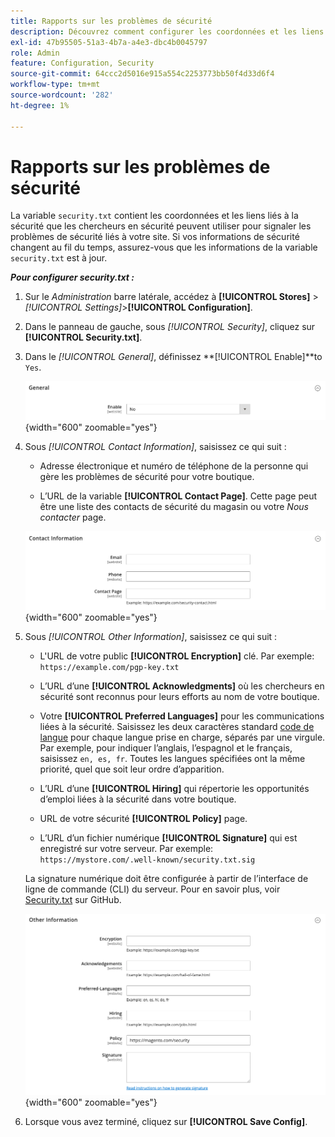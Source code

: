 ```yaml
---
title: Rapports sur les problèmes de sécurité
description: Découvrez comment configurer les coordonnées et les liens liés à la sécurité qui peuvent être utilisés par les chercheurs en sécurité pour signaler les problèmes de sécurité sur votre site.
exl-id: 47b95505-51a3-4b7a-a4e3-dbc4b0045797
role: Admin
feature: Configuration, Security
source-git-commit: 64ccc2d5016e915a554c2253773bb50f4d33d6f4
workflow-type: tm+mt
source-wordcount: '282'
ht-degree: 1%

---
```


# Rapports sur les problèmes de sécurité

La variable `security.txt` contient les coordonnées et les liens liés à la sécurité que les chercheurs en sécurité peuvent utiliser pour signaler les problèmes de sécurité liés à votre site. Si vos informations de sécurité changent au fil du temps, assurez-vous que les informations de la variable `security.txt` est à jour.

**_Pour configurer security.txt :_**

1. Sur le _Administration_ barre latérale, accédez à **[!UICONTROL Stores]** > _[!UICONTROL Settings]_>**[!UICONTROL Configuration]**.

1. Dans le panneau de gauche, sous _[!UICONTROL Security]_, cliquez sur **[!UICONTROL Security.txt]**.

1. Dans le _[!UICONTROL General]_, définissez **[!UICONTROL Enable]**to `Yes`.

   ![Configuration générale de la sécurité](../configuration-reference/security/assets/txt-general.png){width="600" zoomable="yes"}

1. Sous _[!UICONTROL Contact Information]_, saisissez ce qui suit :

   - Adresse électronique et numéro de téléphone de la personne qui gère les problèmes de sécurité pour votre boutique.

   - L’URL de la variable **[!UICONTROL Contact Page]**. Cette page peut être une liste des contacts de sécurité du magasin ou votre _Nous contacter_ page.

   ![Configuration des informations de contact](../configuration-reference/security/assets/txt-contact-info.png){width="600" zoomable="yes"}

1. Sous _[!UICONTROL Other Information]_, saisissez ce qui suit :

   - L&#39;URL de votre public **[!UICONTROL Encryption]** clé. Par exemple: `https://example.com/pgp-key.txt`

   - L’URL d’une **[!UICONTROL Acknowledgments]** où les chercheurs en sécurité sont reconnus pour leurs efforts au nom de votre boutique.

   - Votre **[!UICONTROL Preferred Languages]** pour les communications liées à la sécurité. Saisissez les deux caractères standard [code de langue](https://en.wikipedia.org/wiki/List_of_ISO_639-1_codes) pour chaque langue prise en charge, séparés par une virgule. Par exemple, pour indiquer l’anglais, l’espagnol et le français, saisissez `en, es, fr`. Toutes les langues spécifiées ont la même priorité, quel que soit leur ordre d’apparition.

   - L’URL d’une **[!UICONTROL Hiring]** qui répertorie les opportunités d’emploi liées à la sécurité dans votre boutique.

   - URL de votre sécurité **[!UICONTROL Policy]** page.

   - L’URL d’un fichier numérique **[!UICONTROL Signature]** qui est enregistré sur votre serveur. Par exemple: `https://mystore.com/.well-known/security.txt.sig`

   La signature numérique doit être configurée à partir de l’interface de ligne de commande (CLI) du serveur. Pour en savoir plus, voir [Security.txt](https://github.com/magento/security-package/blob/1.0-develop/Securitytxt/README.md) sur GitHub.

   ![Autres informations](../configuration-reference/security/assets/txt-other-info.png){width="600" zoomable="yes"}

1. Lorsque vous avez terminé, cliquez sur **[!UICONTROL Save Config]**.
